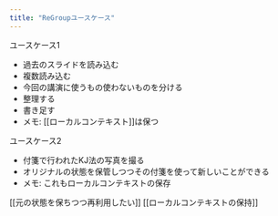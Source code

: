 ```yaml
---
title: "ReGroupユースケース"
---
```


ユースケース1
- 過去のスライドを読み込む
- 複数読み込む
- 今回の講演に使うもの使わないものを分ける
- 整理する
- 書き足す
- メモ: [[ローカルコンテキスト]]は保つ

ユースケース2
- 付箋で行われたKJ法の写真を撮る
- オリジナルの状態を保管しつつその付箋を使って新しいことができる
- メモ: これもローカルコンテキストの保存

[[元の状態を保ちつつ再利用したい]]
[[ローカルコンテキストの保持]]

